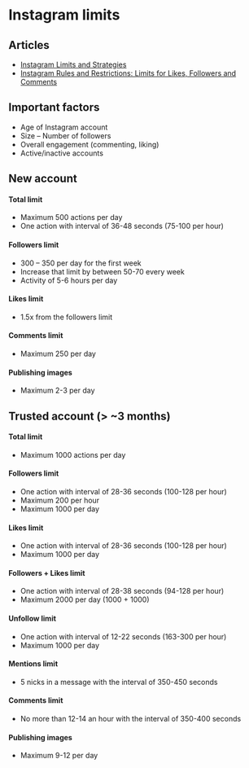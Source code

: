 # Instagram limits
## Articles
- [Instagram Limits and Strategies](http://www.androidtipster.com/instagram-limits)
- [Instagram Rules and Restrictions: Limits for Likes, Followers and Comments](https://elfsight.com/blog/2016/12/instagram-restrictions-limits-likes-followers-comments)
## Important factors
- Age of Instagram account
- Size – Number of followers
- Overall engagement (commenting, liking)
- Active/inactive accounts
## New account
#### Total limit
- Maximum 500 actions per day
- One action with interval of 36-48 seconds (75-100 per hour)
#### Followers limit
- 300 – 350 per day for the first week
- Increase that limit by between 50-70 every week
- Activity of 5-6 hours per day
#### Likes limit
- 1.5x from the followers limit
#### Comments limit
- Maximum 250 per day
#### Publishing images
- Maximum 2-3 per day
## Trusted account (> ~3 months)
#### Total limit
- Maximum 1000 actions per day
#### Followers limit
- One action with interval of 28-36 seconds (100-128 per hour)
- Maximum 200 per hour
- Maximum 1000 per day
#### Likes limit
- One action with interval of 28-36 seconds (100-128 per hour)
- Maximum 1000 per day
#### Followers + Likes limit
- One action with interval of 28-38 seconds (94-128 per hour)
- Maximum 2000 per day (1000 + 1000)
#### Unfollow limit
- One action with interval of 12-22 seconds (163-300 per hour)
- Maximum 1000 per day
#### Mentions limit
- 5 nicks in a message with the interval of 350-450 seconds
#### Comments limit
- No more than 12-14 an hour with the interval of 350-400 seconds
#### Publishing images
- Maximum 9-12 per day
